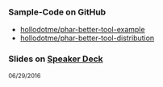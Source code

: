
### Sample-Code on GitHub

* <i class="fa fa-github"></i> [hollodotme/phar-better-tool-example](https://github.com/hollodotme/phar-better-tool-example)
* <i class="fa fa-github"></i> [hollodotme/phar-better-tool-distribution](https://github.com/hollodotme/phar-better-tool-distribution)

### Slides on [Speaker Deck](https://speakerdeck.com/hollodotme)

<script async class="speakerdeck-embed" data-id="0adefe51e3af4c04bee3825ed560370c" data-ratio="1.33333333333333" src="//speakerdeck.com/assets/embed.js"></script>

<small>06/29/2016</small>

